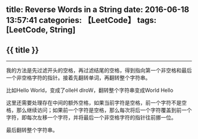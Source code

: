 title: Reverse Words in a String
date: 2016-06-18 13:57:41
categories: 【LeetCode】
tags: [LeetCode, String]
---
## {{ title }} ##

---

我的方法是先过滤开头的空格，再过滤结尾的空格，得到指向第一个非空格和最后一个非空格字符的指针。接着先翻转单词，再翻转整个字符串。

比如Hello World，变成了olleH dlroW，翻转整个字符串变成World Hello

这里还需要处理存在中间的额外空格，如果当前字符是空格，前一个字符不是空格，那么继续访问；如果前一个字符是空格，那么每次将后一个字符覆盖到前一个字符，即每次左移一个字符，并将最后一个非空格字符的指针往前挪一位。

最后翻转整个字符串。
